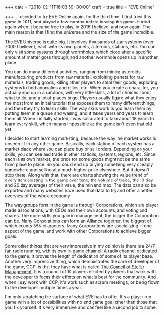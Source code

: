 +++
date = "2018-02-11T16:03:50+00:00"
draft = true
title = "EVE Online"

+++
... decided to try EVE Online again, for the third time. I first tried this game in 2011, and played a few months before leaving the game. It tried again when it became free to play, in 2016 I believe, and now again. The main reason is that I find the universe and the size of the game incredible.

The EVE Universe is quite big. It involves thousands of star systems (over 7000 I believe), each with its own planets, asteroids, stations, etc. You can only visit some systems through wormholes, which close after a specific amount of matter goes through, and another wormhole opens up in another place.

You can do many different activities, ranging from mining asteroids, manufacturing products from raw material, exploiting planets for raw materials, trading goods, killing other players to steal their goods, exploring systems to find anomalies and relics, etc. When you create a character, you actually end up in a sandbox, with very little skills, a lot of choices about what to do, and a lot of places to go. Players usually figure what they enjoy the most from an initial tutorial that exposes them to many different things, and then they try to learn skills. The way skills work is you learn them by putting them in a queue and waiting, and it takes years and years to learn them all. When I initially started, I was calculated to take about 18 years to learn every skill, which means impossible as the game isn't even that old yet.

I decided to start learning marketing, because the way the market works is unseen of in any other game. Basically, each station of each system has a market place where you can place buy or sell orders. Depending on your skills, you can see and trade in other stations, systems, regions, etc. Since each is its own market, the price for some goods might not be the same from place to place. So you could end up buying something very cheaply somewhere and selling at a much higher price elsewhere. But it doesn't stop there. Along with that, there are charts showing the value trend of every item existing in the game over time, the volume of trade, the 10 day and 20 day averages of their value, the min and max. The data can also be exported and many websites have used that data to try and offer a better overview of the whole economy.

The way groups form in the game is through Corporations, which are player made associations, with CEOs and their own accounts, and voting and shares. The more skills you gain in management, the bigger the Corporation can be. Many Corporations can form an Alliance together, the biggest of which counts 35K characters. Many Corporations are specializing in one aspect of the game, and work with other Corporations to achieve bigger goals.

Some other things that are very impressive in my opinion is there is a 24/7 fan radio running, with its own in-game channel. A radio channel dedicated to the game. It proves the length of dedication of some of its player base. Another very impressive thing, which demonstrates the care of developer of the game, CCP, is that they have what is called [The Council of Stellar Management](https://community.eveonline.com/community/csm/). It is a council of 10 players elected by players that work with the developer to focus their efforts on what is best for the community. And when I say work with CCP, it's work such as scrum meetings, or being flown to the developer multiple times a year.

I'm only scratching the surface of what EVE has to offer. It's a player run game with a lot of possibilities with no end game goal other than those that you fix yourself. It's very immersive and can feel like a second job to some.